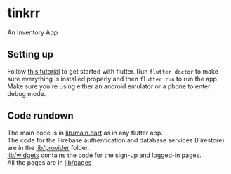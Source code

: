 # tinkrr

An Inventory App

## Setting up

Follow [this tutorial](https://docs.flutter.dev/get-started/install) to get started with flutter.
Run `flutter doctor` to make sure everything is installed properly and then `flutter run` to run the app.
Make sure you're using either an android emulator or a phone to enter debug mode.

## Code rundown
The main code is in [lib/main.dart](https://github.com/varenya27/tinkrr/blob/main/lib/main.dart) as in any flutter app.<br />
The code for the Firebase authentication and database services (Firestore) are in the [lib/provider](https://github.com/varenya27/tinkrr/tree/main/lib/provider) folder.<br />
[lib/widgets](https://github.com/varenya27/tinkrr/tree/main/lib/widgets) contains the code for the sign-up and logged-in pages.<br />
All the pages are in [lib/pages](https://github.com/varenya27/tinkrr/tree/main/lib/pages)<br />
